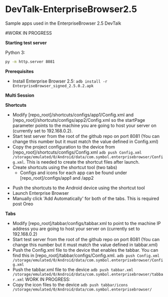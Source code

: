 # DevTalk-EnterpriseBrowser2.5
Sample apps used in the EnterpriseBrowser 2.5 DevTalk

#WORK IN PROGRESS

**Starting test server**

Python 3:
```bash
py -m http.server 8081
```

**Prerequisites**
* Install Enterprise Browser 2.5: `adb install -r EnterpriseBrowser_signed_2.5.0.2.apk`

**Multi Session**

**Shortcuts**
* Modify [repo_root]/shortcuts/configs/app1/Config.xml and [repo_root]/shortcuts/configs/app2/Config.xml so the startPage parameter points to the machine you are going to host your server on (currently set to 192.168.0.2).
* Start test server from the root of the github repo on port 8081 (You can change this number but it must match the value defined in Config.xml)
* Copy the project configuration to the device from [repo_root]/shortcuts/configs/Config.xml `adb push Config.xml /storage/emulated/0/Android/data/com.symbol.enterprisebrowser/Config.xml`.  This is needed to create the shortcut files after launch.
* Create shortcuts using the shortcut tool (two tabs)
  * Configs and icons for each app can be found under [repo_root]/configs/app1 and /app2

[](image)

* Push the shortcuts to the Android device using the shortcut tool
* Launch Enterprise Browser
* Manually click 'Add Automatically' for both of the tabs.  This is required post Oreo


**Tabs**

* Modify [repo_root]/tabbar/configs/tabbar.xml to point to the machine IP address you are going to host your server on (currently set to 192.168.0.2)
* Start test server from the root of the github repo on port 8081 (You can change this number but it must match the value defined in tabbar.xml)
* Push the Config.xml file to the device that enables the tabbar.  You can find this in [repo_root]/tabbar/configs/Config.xml. `adb push Config.xml /storage/emulated/0/Android/data/com.symbol.enterprisebrowser/Config.xml`
* Push the tabbar.xml file to the device `adb push tabbar.xml /storage/emulated/0/Android/data/com.symbol.enterprisebrowser/tabbar.xml`
WORK IN PROGRESS:
* Copy the icon files to the device `adb push tabbar/icons /storage/emulated/0/Android/data/com.symbol.enterprisebrowser/`